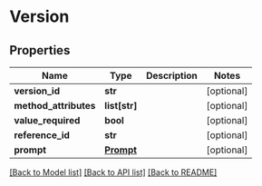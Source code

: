 # Version

## Properties
Name | Type | Description | Notes
------------ | ------------- | ------------- | -------------
**version_id** | **str** |  | [optional] 
**method_attributes** | **list[str]** |  | [optional] 
**value_required** | **bool** |  | [optional] 
**reference_id** | **str** |  | [optional] 
**prompt** | [**Prompt**](Prompt.md) |  | [optional] 

[[Back to Model list]](../README.md#documentation-for-models) [[Back to API list]](../README.md#documentation-for-api-endpoints) [[Back to README]](../README.md)

